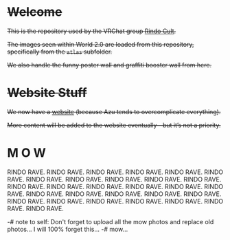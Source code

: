 # ~~Welcome~~
~~This is the repository used by the VRChat group [Rindo Cult](https://vrchat.com/home/group/grp_c04c75e4-f49d-482a-a8ac-a43cb6aecdbd).~~

~~The images seen within World 2.0 are loaded from this repository, specifically from the `atlas` subfolder.~~

~~We also handle the funny poster wall and graffiti booster wall from here.~~

# ~~Website Stuff~~
~~We now have a [website](https://rindo-cult.github.io/RindoCult.github.io/) (because Azu tends to overcomplicate everything).~~

~~More content will be added to the website eventually—but it’s not a priority.~~

# M O W
RINDO RAVE. RINDO RAVE. RINDO RAVE. RINDO RAVE. RINDO RAVE. RINDO RAVE. RINDO RAVE. RINDO RAVE. RINDO RAVE. RINDO RAVE. RINDO RAVE. RINDO RAVE. RINDO RAVE. RINDO RAVE. RINDO RAVE. RINDO RAVE. RINDO RAVE. RINDO RAVE. RINDO RAVE. RINDO RAVE. RINDO RAVE. RINDO RAVE. RINDO RAVE. RINDO RAVE. RINDO RAVE. RINDO RAVE. RINDO RAVE. RINDO RAVE. RINDO RAVE. 

-# note to self: Don't forget to upload all the mow photos and replace old photos... I will 100% forget this...
-# mow...